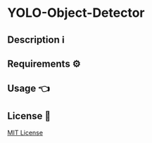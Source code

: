 # **YOLO-Object-Detector**
## Description ℹ️
## Requirements ⚙️
## Usage 👈
## License :page_facing_up:
[MIT License](LICENSE)